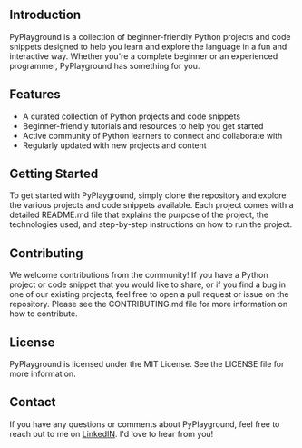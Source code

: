 ## Introduction

PyPlayground is a collection of beginner-friendly Python projects and code snippets designed to help you learn and explore the language in a fun and interactive way. Whether you're a complete beginner or an experienced programmer, PyPlayground has something for you.

## Features

- A curated collection of Python projects and code snippets
- Beginner-friendly tutorials and resources to help you get started
- Active community of Python learners to connect and collaborate with
- Regularly updated with new projects and content

## Getting Started

To get started with PyPlayground, simply clone the repository and explore the various projects and code snippets available. Each project comes with a detailed README.md file that explains the purpose of the project, the technologies used, and step-by-step instructions on how to run the project.

## Contributing

We welcome contributions from the community! If you have a Python project or code snippet that you would like to share, or if you find a bug in one of our existing projects, feel free to open a pull request or issue on the repository. Please see the CONTRIBUTING.md file for more information on how to contribute.

## License

PyPlayground is licensed under the MIT License. See the LICENSE file for more information.

## Contact

If you have any questions or comments about PyPlayground, feel free to reach out to me on [LinkedIN](https://www.linkedin.com/in/kushagra-sawarna-340b681b1/). I'd love to hear from you!
